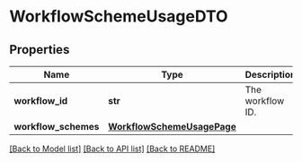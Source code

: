 # WorkflowSchemeUsageDTO

## Properties
Name | Type | Description | Notes
------------ | ------------- | ------------- | -------------
**workflow_id** | **str** | The workflow ID. | [optional] 
**workflow_schemes** | [**WorkflowSchemeUsagePage**](WorkflowSchemeUsagePage.md) |  | [optional] 

[[Back to Model list]](../README.md#documentation-for-models) [[Back to API list]](../README.md#documentation-for-api-endpoints) [[Back to README]](../README.md)

